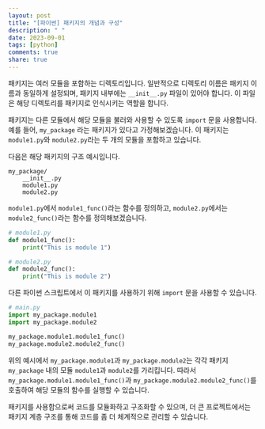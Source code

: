 ```yaml
---
layout: post
title: "[파이썬] 패키지의 개념과 구성"
description: " "
date: 2023-09-01
tags: [python]
comments: true
share: true
---
```


패키지는 여러 모듈을 포함하는 디렉토리입니다. 일반적으로 디렉토리 이름은 패키지 이름과 동일하게 설정되며, 패키지 내부에는 `__init__.py` 파일이 있어야 합니다. 이 파일은 해당 디렉토리를 패키지로 인식시키는 역할을 합니다. 

패키지는 다른 모듈에서 해당 모듈을 불러와 사용할 수 있도록 `import` 문을 사용합니다. 예를 들어, `my_package` 라는 패키지가 있다고 가정해보겠습니다. 이 패키지는 `module1.py`와 `module2.py`라는 두 개의 모듈을 포함하고 있습니다.

다음은 해당 패키지의 구조 예시입니다.

```
my_package/
    __init__.py
    module1.py
    module2.py
```

`module1.py`에서 `module1_func()`라는 함수를 정의하고, `module2.py`에서는 `module2_func()`라는 함수를 정의해보겠습니다.

```python
# module1.py
def module1_func():
    print("This is module 1")

# module2.py
def module2_func():
    print("This is module 2")
```

다른 파이썬 스크립트에서 이 패키지를 사용하기 위해 `import` 문을 사용할 수 있습니다.

```python
# main.py
import my_package.module1
import my_package.module2

my_package.module1.module1_func()
my_package.module2.module2_func()
```

위의 예시에서 `my_package.module1`과 `my_package.module2`는 각각 패키지 `my_package` 내의 모듈 `module1`과 `module2`를 가리킵니다. 따라서 `my_package.module1.module1_func()`과 `my_package.module2.module2_func()`를 호출하여 해당 모듈의 함수를 실행할 수 있습니다.

패키지를 사용함으로써 코드를 모듈화하고 구조화할 수 있으며, 더 큰 프로젝트에서는 패키지 계층 구조를 통해 코드를 좀 더 체계적으로 관리할 수 있습니다.